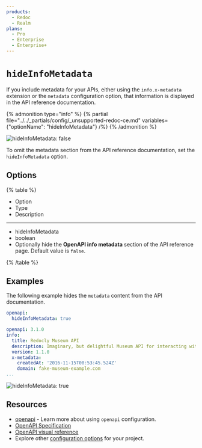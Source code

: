 ```yaml
---
products:
  - Redoc
  - Realm
plans:
  - Pro
  - Enterprise
  - Enterprise+
---
```

# `hideInfoMetadata`

If you include metadata for your APIs, either using the `info.x-metadata` extension or the `metadata` configuration option, that information is displayed in the API reference documentation.

{% admonition type="info" %}
{% partial file="../../_partials/config/_unsupported-redoc-ce.md" variables={"optionName": "hideInfoMetadata"} /%}
{% /admonition %}

![hideInfoMetadata: false](../images/metadata-show.png)

To omit the metadata section from the API reference documentation, set the `hideInfoMetadata` option.


## Options

{% table %}

* Option
* Type
* Description

---

* hideInfoMetadata
* boolean
* Optionally hide the **OpenAPI info metadata** section of the API reference page. Default value is `false`.


{% /table %}

## Examples

The following example hides the `metadata` content from the API documentation.

```yaml {% title="redocly.yaml" %}
openapi:
  hideInfoMetadata: true
```

```yaml {% title="openapi.yaml" %}
openapi: 3.1.0
info:
  title: Redocly Museum API
  description: Imaginary, but delightful Museum API for interacting with museum services and information. Built with love by Redocly.
  version: 1.1.0
  x-metadata:
    createdAt: '2016-11-15T00:53:45.524Z'
    domain: fake-museum-example.com
...
```

![hideInfoMetadata: true](../images/metadata-hide.png)

## Resources

- [openapi](./index.md) - Learn more about using `openapi` configuration.
- [OpenAPI Specification](https://spec.openapis.org/oas/latest.html)
- [OpenAPI visual reference](https://redocly.com/learn/openapi/openapi-visual-reference)
- Explore other [configuration options](../index.md) for your project.
